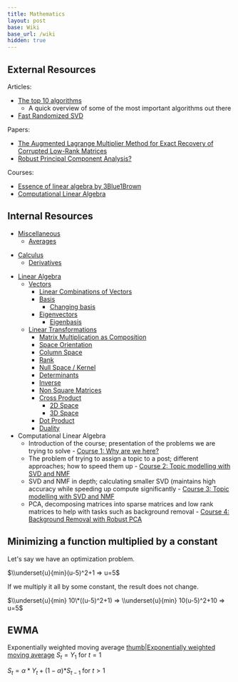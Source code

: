 ```yaml
---
title: Mathematics
layout: post
base: Wiki
base_url: /wiki
hidden: true
---
```


External Resources
------------------

Articles:

-   [The top 10 algorithms](https://www.cs.fsu.edu/~lacher/courses/COT4401/notes/cise_v2_i1/guest.pdf)
    -   A quick overview of some of the most important algorithms out there
-   [Fast Randomized SVD](https://research.fb.com/fast-randomized-svd/)

Papers:

-   [The Augmented Lagrange Multiplier Method for Exact Recovery of Corrupted Low-Rank Matrices](https://arxiv.org/pdf/1009.5055.pdf)
-   [Robust Principal Component Analysis?](https://arxiv.org/pdf/0912.3599.pdf)

Courses:

-   [Essence of linear algebra by 3Blue1Brown](https://www.youtube.com/watch?v=kjBOesZCoqc&t=0s&list=PLZHQObOWTQDPD3MizzM2xVFitgF8hE_ab&index=2)
-   [Computational Linear Algebra](http://www.fast.ai/2017/07/17/num-lin-alg/)

Internal Resources
------------------

-   [Miscellaneous](/Miscellaneous "wikilink")
    -   [Averages](/Averages "wikilink")

<!-- -->

-   [Calculus](/Calculus "wikilink")
    -   [Derivatives](/Calculus#Derivatives "wikilink")

<!-- -->

-   [Linear Algebra](/Linear_Algebra "wikilink")
    -   [Vectors](/Linear_Algebra#Vectors "wikilink")
        -   [Linear Combinations of Vectors](/Linear_Algebra#Linear_combination_of_vectors "wikilink")
        -   [Basis](/Linear_Algebra#Basis "wikilink")
            -   [Changing basis](/Linear_Algebra#Changing_bases "wikilink")
        -   [Eigenvectors](/Linear_Algebra#Eigenvectors "wikilink")
            -   [Eigenbasis](/Linear_Algebra#Eigenbasis "wikilink")
    -   [Linear Transformations](/Linear_Algebra#Linear_transformations "wikilink")
        -   [Matrix Multiplication as Composition](/Linear_Algebra#Matrix_multiplications_as_compositions "wikilink")
        -   [Space Orientation](/Linear_Algebra#Space_orientation "wikilink")
        -   [Column Space](/Linear_Algebra#Column_space "wikilink")
        -   [Rank](/Linear_Algebra#Rank "wikilink")
        -   [Null Space / Kernel](/Linear_Algebra#Null_space.2FKernel "wikilink")
        -   [Determinants](/Linear_Algebra#Determinants "wikilink")
        -   [Inverse](/Linear_Algebra#Inverse "wikilink")
        -   [Non Square Matrices](/Linear_Algebra#Non_Square_Matrices "wikilink")
        -   [Cross Product](/Linear_Algebra#Cross_product "wikilink")
            -   [2D Space](/Linear_Algebra#2D_space "wikilink")
            -   [3D Space](/Linear_Algebra#3D_space "wikilink")
        -   [Dot Product](/Linear_Algebra#Dot_product "wikilink")
        -   [Duality](/Linear_Algebra#Duality "wikilink")
-   Computational Linear Algebra
    -   Introduction of the course; presentation of the problems we are trying to solve - [Course 1: Why are we here?](https://github.com/fastai/numerical-linear-algebra/blob/master/nbs/1.%20Why%20are%20we%20here.ipynb)
    -   The problem of trying to assign a topic to a post; different approaches; how to speed them up - [Course 2: Topic modelling with SVD and NMF](https://github.com/fastai/numerical-linear-algebra/blob/master/nbs/2.%20Topic%20Modeling%20with%20NMF%20and%20SVD.ipynb)
    -   SVD and NMF in depth; calculating smaller SVD (maintains high accuracy while speeding up compute significantly - [Course 3: Topic modelling with SVD and NMF](https://github.com/fastai/numerical-linear-algebra/blob/master/nbs/2.%20Topic%20Modeling%20with%20NMF%20and%20SVD.ipynb)
    -   PCA, decomposing matrices into sparse matrices and low rank matrices to help with tasks such as background removal - [Course 4: Background Removal with Robust PCA](https://github.com/fastai/numerical-linear-algebra/blob/master/nbs/3.%20Background%20Removal%20with%20Robust%20PCA.ipynb)

Minimizing a function multiplied by a constant
----------------------------------------------

Let's say we have an optimization problem.

$\\underset{u}{min}(u-5)^2+1 => u=5$

If we multiply it all by some constant, the result does not change.

$\\underset{u}{min} 10\*((u-5)^2+1) => \\underset{u}{min} 10(u-5)^2+10 => u=5$

EWMA
----

Exponentially weighted moving average [thumb|Exponentially weighted moving average](/File:Ewma.png "wikilink") *S*<sub>*t*</sub> = *Y*<sub>1</sub> for *t* = 1

*S*<sub>*t*</sub> = *α* \* *Y*<sub>*t*</sub> + (1 − *α*)\**S*<sub>*t* − 1</sub> for *t* > 1
